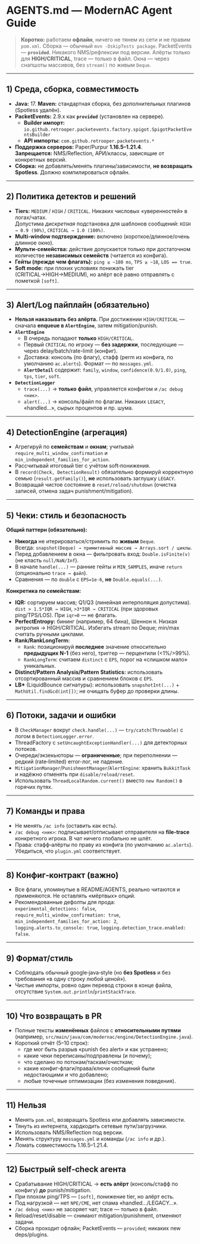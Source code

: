 # AGENTS.md — ModernAC Agent Guide

> **Коротко:** работаем **офлайн**, ничего не тянем из сети и не правим `pom.xml`. Сборка — обычный `mvn -DskipTests package`. PacketEvents — **`provided`**. Никакого NMS/рефлексии под версии. Алёрты только для **HIGH/CRITICAL**, trace — только в файл. Окна — через снапшоты массивов, без `stream()` по живым `Deque`.

---

## 1) Среда, сборка, совместимость
- **Java:** 17. **Maven:** стандартная сборка, без дополнительных плагинов (Spotless удалён).
- **PacketEvents:** 2.9.x как **`provided`** (установлен на сервере).  
  - **Builder импорт:** `io.github.retrooper.packetevents.factory.spigot.SpigotPacketEventsBuilder`  
  - **API импорты:** `com.github.retrooper.packetevents.*`
- **Поддержка серверов:** Paper/Purpur **1.16.5–1.21.4**.  
  **Запрещается:** NMS/Reflection, APИ/классы, зависящие от конкретных версий.
- **Сборка:** не добавлять/менять плагины/зависимости, **не возвращать Spotless**. Должно компилироваться офлайн.

---

## 2) Политика детектов и решений
- **Tiers:** `MEDIUM` / `HIGH` / `CRITICAL`. Никаких числовых «уверенностей» в логах/чатах.  
  Допустима *дискретная* подстановка для шаблонов сообщений: `HIGH → 0.9 (90%)`, `CRITICAL → 1.0 (100%)`.
- **Multi-window подтверждение:** включено (короткое/длинное/очень длинное окно).  
- **Мульти‑семейства:** действие допускается только при достаточном количестве **независимых семейств** (читается из конфига).  
- **Гейты (прежде чем флагать):** `ping ≤ ~180 ms`, `TPS ≥ ~18`, `LOS == true`.
- **Soft mode:** при плохих условиях понижать tier (CRITICAL→HIGH→MEDIUM), но алёрт всё равно отправлять c пометкой `[soft]`.

---

## 3) Alert/Log пайплайн (обязательно)
- **Нельзя наказывать без алёрта.** При достижении `HIGH/CRITICAL` — сначала **enqueue в `AlertEngine`**, затем mitigation/punish.
- **`AlertEngine`**
  - В очередь попадают **только** `HIGH/CRITICAL`.  
  - Первый `CRITICAL` по игроку — **без задержки**, последующие — через delay/batch/rate-limit (конфиг).  
  - Доставка: консоль (по флагу), стафф (perm из конфига, по умолчанию `ac.alerts`). Формат — по `messages.yml`.
  - **`AlertDetail`** содержит: `family`, `window`, `confidence(0.9/1.0)`, `ping`, `tps`, `tier`, `soft`.
- **`DetectionLogger`**
  - `trace(...)` → **только файл**, управляется конфигом и `/ac debug <ник>`.  
  - `alert(...)` → консоль/файл по флагам. Никаких `LEGACY`, «handled…», сырых процентов и пр. шума.

---

## 4) DetectionEngine (агрегация)
- Агрегируй по **семействам** и **окнам**; учитывай `require_multi_window_confirmation` и `min_independent_families_for_action`.
- Рассчитывай итоговый tier с учётом soft‑понижения.
- В `record(Check, DetectionResult)` обязательно формируй корректную семью (`result.getFamily()`), **не** использовать заглушку `LEGACY`.
- Возвращай чистое состояние в `reset/reload/shutdown` (очистка записей, отмена задач punishment/mitigation).

---

## 5) Чеки: стиль и безопасность
**Общий паттерн (обязательно):**
- **Никогда** не итерироваться/стримить по **живым** `Deque`.  
  Всегда: `snapshot(Deque) → примитивный массив → Arrays.sort / циклы`.
- Перед добавлением в окна — фильтровать вход: `Double.isFinite(v)` (не класть `null/NaN/Inf`).
- В начале `handle(...)` — ранние гейты и `MIN_SAMPLES`, иначе `return` (опционально `trace → файл`).
- Сравнения — по `double` с `EPS=1e-6`, **не** `Double.equals(...)`.

**Конкретика по семействам:**
- **IQR:** сортируем массив; Q1/Q3 (линейная интерполяция допустима). `dist > 1.5*IQR → HIGH`, `>3*IQR → CRITICAL` (при здоровых ping/TPS/LOS). При `iqr≈0` — не флагать.
- **PerfectEntropy:** бининг (например, 64 бина), Шеннон `H`. Низкая энтропия → HIGH/CRITICAL. Избегать stream по Deque; min/max считать ручными циклами.
- **Rank/RankLongTerm:**
  - `Rank`: позиционируй **последнее** значение относительно **предыдущих N-1** (без него), триггер — перцентили (<1%/>99%).
  - `RankLongTerm`: считаем `distinct` с `EPS`, порог на «слишком мало» уникальных.
- **Distinct/Pattern Analysis/Pattern Statistics:** использовать отсортированный массив и сравнением блоков с `EPS`.
- **LB\*** (LiquidBounce сигнатуры): использовать `snapshotInt(...)` + `MathUtil.findGcd(int[])`; не очищать буфер до проверки длины.

---

## 6) Потоки, задачи и ошибки
- В `CheckManager` вокруг `check.handle(...)` — `try/catch(Throwable)` с логом в `DetectionLogger.error`.
- ThreadFactory с `setUncaughtExceptionHandler(...)` для детекторных потоков.
- Очереди/экзекьюторы — **ограниченные**; при переполнении — редкий (rate‑limited) error-лог, не падение.
- `MitigationManager`/`PunishmentManager`/`AlertEngine`: хранить `BukkitTask` и надёжно отменять при `disable/reload/reset`.
- Использовать `ThreadLocalRandom.current()` вместо `new Random()` в горячих путях.

---

## 7) Команды и права
- Не менять `/ac info` (оставить как есть).  
- `/ac debug <ник>`: подписывает/отписывает отправителя на **file‑trace** конкретного игрока. В чат ничего глобально не шлёт.
- Права: стафф‑алёрты по праву из конфига (по умолчанию `ac.alerts`). Убедиться, что `plugin.yml` соответствует.

---

## 8) Конфиг‑контракт (важно)
- Все флаги, упомянутые в README/AGENTS, реально читаются и применяются. Не оставлять «мёртвых» опций.
- Рекомендованные дефолты для прода:  
  `experimental_detections: false`,  
  `require_multi_window_confirmation: true`,  
  `min_independent_families_for_action: 2`,  
  `logging.alerts.to_console: true`, `logging.detection_trace.enabled: false`.

---

## 9) Формат/стиль
- Соблюдать обычный google‑java‑style (но **без Spotless** и без требования «в одну строку любой ценой»).  
- Чистые импорты, ровно один перевод строки в конце файла, отсутствие `System.out.println`/`printStackTrace`.

---

## 10) Что возвращать в PR
- Полные тексты **изменённых** файлов с **относительными путями** (например, `src/main/java/com/modernac/engine/DetectionEngine.java`).
- Короткий отчёт (5–10 строк):
  - где мог быть разрыв «punish без alert» и как устранено;
  - какие чеки переписаны/подправлены (и почему);
  - что сделано по потокам/таскам/очисткам;
  - какие конфиг‑флаги/права/ключи сообщений были недостающими и что добавлено;
  - любые точечные оптимизации (без изменения поведения).

---

## 11) Нельзя
- Менять `pom.xml`, возвращать Spotless или добавлять зависимости.  
- Тянуть из интернета, хардкодить сетевые пути/загрузчики.  
- Использовать NMS/Reflection под версии.  
- Менять структуру `messages.yml` и команды (`/ac info` и др.).  
- Ломать совместимость 1.16.5–1.21.4.

---

## 12) Быстрый self‑check агента
- Срабатывание HIGH/CRITICAL → **есть алёрт** (консоль/стафф по конфигу) **до** punish/mitigation.  
- При плохом ping/TPS — `[soft]`, понижение tier, но алёрт есть.  
- Под нагрузкой — нет `NPE/CME`, нет спама «handled…/LEGACY…».  
- `/ac debug <ник>` не засоряет чат; trace — только в файл.  
- Reload/reset/disable — снимают mitigation/punishment, отменяют задачи.  
- Сборка проходит офлайн; PacketEvents — `provided`; никаких new deps/plugins.

